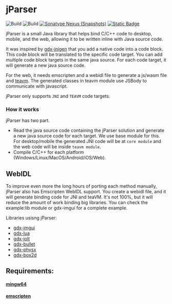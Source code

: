 # jParser

![Build](https://github.com/xpenatan/jParser/actions/workflows/release.yml/badge.svg)
![Build](https://github.com/xpenatan/jParser/actions/workflows/snapshot.yml/badge.svg)
[![Sonatype Nexus (Snapshots)](https://img.shields.io/nexus/releases/com.github.xpenatan.jParser/jParser-core?nexusVersion=2&server=https%3A%2F%2Foss.sonatype.org&label=release)](https://repo.maven.apache.org/maven2/com/github/xpenatan/jParser/)
[![Static Badge](https://img.shields.io/badge/snapshot---SNAPSHOT-red)](https://oss.sonatype.org/content/repositories/snapshots/com/github/xpenatan/jParser/)

jParser is a small Java library that helps bind C/C++ code to desktop, mobile, and the web, allowing it to be written inline with Java source code.

It was inspired by [gdx-jnigen](https://github.com/libgdx/gdx-jnigen) that you add a native code into a code block. This code block will be translated to the specific code target. You can add multiple code block targets in the same java source. For each code target, it will generate a new java source code.

For the web, it needs emscripten and a webidl file to generate a js/wasm file and [teavm](https://github.com/konsoletyper/teavm). The generated classes in teavm module use JSBody to communicate with javascript.

jParser only supports ```JNI``` and ```TEAVM``` code targets.

### How it works
jParser has two part.
* Read the java source code containing the jParser solution and generate a new java source code for each target. We use base module for this. For desktop/mobile the generated JNI code will be at ```core module``` and the web code will be inside ```teavm module```.
* Compile C/C++ for each platform (Windows/Linux/MacOS/Android/iOS/Web). 

## WebIDL
To improve even more the long hours of porting each method manually, jParser also has Emscripten WebIDL support. You create a webidl file, and it will generate binding code for JNI and teaVM. 
It's not 100%, but it will reduce the amount of work binding big libraries. You can check the example:lib module or gdx-imgui for a complete example.

Libraries usisng jParser: <br>
- [gdx-imgui](https://github.com/xpenatan/gdx-imgui)
- [gdx-lua](https://github.com/xpenatan/gdx-lua)
- [gdx-jolt](https://github.com/xpenatan/gdx-jolt)
- [gdx-bullet](https://github.com/xpenatan/gdx-bullet)
- [gdx-physx](https://github.com/xpenatan/gdx-physx)
- [gdx-box2d](https://github.com/xpenatan/gdx-box2d)

## Requirements:
#### [mingw64](https://github.com/niXman/mingw-builds-binaries/releases)
#### [emscripten](https://emscripten.org/)
